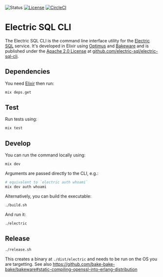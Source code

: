 ![Status](https://img.shields.io/badge/status-alpha-red.svg)
[![License](https://img.shields.io/badge/license-Apache-green.svg)](LICENSE.md)
[![CircleCI](https://circleci.com/gh/electric-sql/electric-sql-cli/tree/main.svg?style=shield&circle-token=67d43361b7c2aa039a0eef39d3617a9f481e54c5)](https://circleci.com/gh/electric-sql/electric-sql-cli/tree/main)

# Electric SQL CLI

The Electric SQL CLI is the command line interface utility for the [Electric SQL](https://electricdb-sql.com) service. It's developed in Elixir using [Optimus](https://github.com/funbox/optimus) and [Bakeware](https://github.com/bake-bake-bake/bakeware) and is published under the [Apache 2.0 License](https://github.com/electric-sql/electric-sql-cli/blob/master/LICENSE) at [github.com/electric-sql/electric-sql-cli](https://github.com/electric-sql/electric-sql-cli).

## Dependencies

You need [Elixir](https://elixir-lang.org/install.html) then run:

```sh
mix deps.get
```

## Test

Run tests using:

```sh
mix test
```

## Develop

You can run the command locally using:

```sh
mix dev
```

Arguments are passed directly to the CLI, e.g.:

```sh
# equivalent to `electric auth whoami`
mix dev auth whoami
```

Alternatively, you can build the executable:

```sh
./build.sh
```

And run it:

```sh
./electric
```

## Release

```sh
./release.sh
```

This creates a binary at `./dist/electric` and needs to be run on the OS you are targetting.
See also https://github.com/bake-bake-bake/bakeware#static-compiling-openssl-into-erlang-distribution
